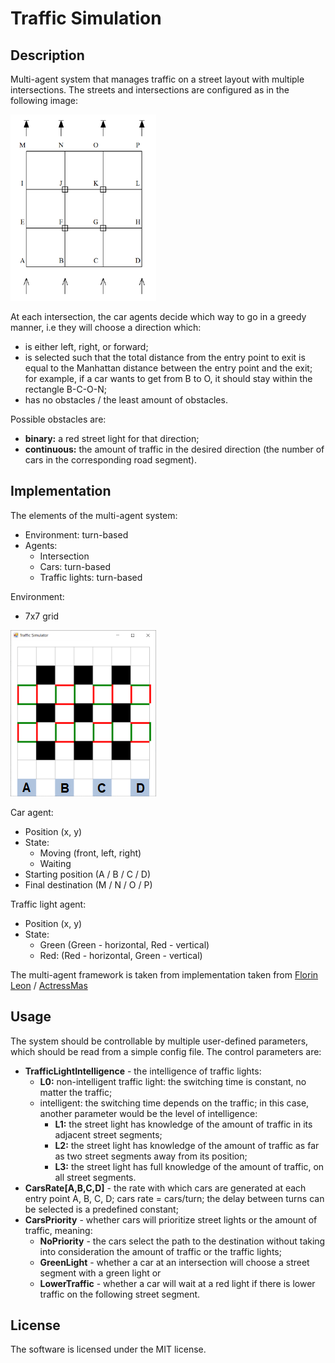# Traffic Simulation

## Description
Multi-agent system that manages traffic on a street layout with multiple intersections. The streets and intersections are configured as in the following image:

![Intersection image](images/intersection.png)

At each intersection, the car agents decide which way to go in a greedy manner, i.e they will choose a direction which:
- is either left, right, or forward;
- is selected such that the total distance from the entry point to exit is equal to the Manhattan distance between the entry point and the exit; for example, if a car wants to get from B to O, it should stay within the rectangle B-C-O-N;
- has no obstacles / the least amount of obstacles.

Possible obstacles are:
- **binary:** a red street light for that direction;
- **continuous:** the amount of traffic in the desired direction (the number of cars in the corresponding road segment).

## Implementation
The elements of the multi-agent system:
- Environment: turn-based
- Agents:
    - Intersection
    - Cars: turn-based
    - Traffic lights: turn-based
    
Environment:
- 7x7 grid

![Layout image](images/layout.png)

Car agent:
- Position (x, y)
- State:
    - Moving (front, left, right)
    - Waiting
- Starting position (A / B / C / D)
- Final destination (M / N / O / P)

Traffic light agent:
- Position (x, y)
- State:
    - Green (Green - horizontal, Red - vertical)
    - Red: (Red - horizontal, Green - vertical)

The multi-agent framework is taken from implementation taken from [Florin Leon](https://github.com/florinleon) / [ActressMas](https://github.com/florinleon/ActressMas)

## Usage
The system should be controllable by multiple user-defined parameters, which should be read from a simple config file. The control parameters are:
- **TrafficLightIntelligence** - the intelligence of traffic lights:
    - **L0:** non-intelligent traffic light: the switching time is constant, no matter the traffic;
    - intelligent: the switching time depends on the traffic; in this case, another parameter would be the level of intelligence:
        - **L1:** the street light has knowledge of the amount of traffic in its adjacent street segments;
        - **L2:** the street light has knowledge of the amount of traffic as far as two street segments away from its position;
        - **L3:** the street light has full knowledge of the amount of traffic, on all street segments.
- **CarsRate[A,B,C,D]** - the rate with which cars are generated at each entry point A, B, C, D; cars rate = cars/turn; the delay between turns can be selected is a predefined constant;
- **CarsPriority** - whether cars will prioritize street lights or the amount of traffic, meaning:
    - **NoPriority** - the cars select the path to the destination without taking into consideration the amount of traffic or the traffic lights;
    - **GreenLight** - whether a car at an intersection will choose a street segment with a green light or
    - **LowerTraffic** - whether a car will wait at a red light if there is lower traffic on the following street segment.

## License
The software is licensed under the MIT license.